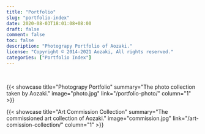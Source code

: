 ```yaml
---
title: "Portfolio"
slug: "portfolio-index"
date: 2020-08-03T18:01:08+08:00
draft: false
comment: false
toc: false
description: "Photograpy Portfolio of Aozaki."
license: "Copyright © 2014-2021 Aozaki, All rights reserved."
categories: ["Portfolio Index"]
---
```


<br>

{{< showcase title="Photograpy Portfolio" summary="The photo collection taken by Aozaki." image="photo.jpg" link="/portfolio-photo/" column="1" >}}

{{< showcase title="Art Commission Collection" summary="The commissioned art collection of Aozaki." image="commission.jpg" link="/art-comission-collection/" column="1" >}}

<br>